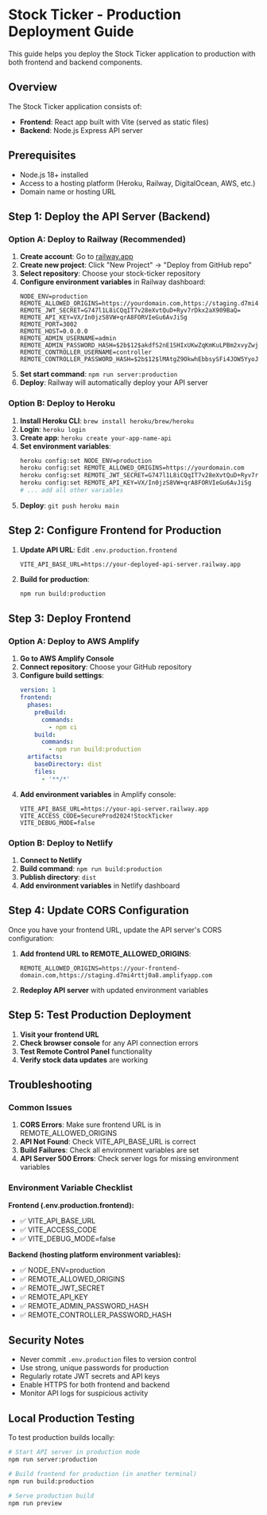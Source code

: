 # Stock Ticker - Production Deployment Guide

This guide helps you deploy the Stock Ticker application to production with both frontend and backend components.

## Overview

The Stock Ticker application consists of:
- **Frontend**: React app built with Vite (served as static files)
- **Backend**: Node.js Express API server

## Prerequisites

- Node.js 18+ installed
- Access to a hosting platform (Heroku, Railway, DigitalOcean, AWS, etc.)
- Domain name or hosting URL

## Step 1: Deploy the API Server (Backend)

### Option A: Deploy to Railway (Recommended)

1. **Create account**: Go to [railway.app](https://railway.app)
2. **Create new project**: Click "New Project" → "Deploy from GitHub repo"
3. **Select repository**: Choose your stock-ticker repository
4. **Configure environment variables** in Railway dashboard:
   ```
   NODE_ENV=production
   REMOTE_ALLOWED_ORIGINS=https://yourdomain.com,https://staging.d7mi4rttj0a8.amplifyapp.com
   REMOTE_JWT_SECRET=G747l1L8iCQqIT7v28eXvtQuD+Ryv7rDkx2aX909BaQ=
   REMOTE_API_KEY=VX/In0jzS8VW+qrA8FORVIeGu6AvJiSg
   REMOTE_PORT=3002
   REMOTE_HOST=0.0.0.0
   REMOTE_ADMIN_USERNAME=admin
   REMOTE_ADMIN_PASSWORD_HASH=$2b$12$akdfS2nE1SHIxUKwZqKmKuLPBm2xvyZwjE2jnkI784laVe4H/rCCK
   REMOTE_CONTROLLER_USERNAME=controller
   REMOTE_CONTROLLER_PASSWORD_HASH=$2b$12$lMAtgZ9OkwhEbbsySFi4JOW5YyoJw4FuwwYionMsqe2LrGjVVsJhO
   ```
5. **Set start command**: `npm run server:production`
6. **Deploy**: Railway will automatically deploy your API server

### Option B: Deploy to Heroku

1. **Install Heroku CLI**: `brew install heroku/brew/heroku`
2. **Login**: `heroku login`
3. **Create app**: `heroku create your-app-name-api`
4. **Set environment variables**:
   ```bash
   heroku config:set NODE_ENV=production
   heroku config:set REMOTE_ALLOWED_ORIGINS=https://yourdomain.com
   heroku config:set REMOTE_JWT_SECRET=G747l1L8iCQqIT7v28eXvtQuD+Ryv7rDkx2aX909BaQ=
   heroku config:set REMOTE_API_KEY=VX/In0jzS8VW+qrA8FORVIeGu6AvJiSg
   # ... add all other variables
   ```
5. **Deploy**: `git push heroku main`

## Step 2: Configure Frontend for Production

1. **Update API URL**: Edit `.env.production.frontend`
   ```
   VITE_API_BASE_URL=https://your-deployed-api-server.railway.app
   ```

2. **Build for production**:
   ```bash
   npm run build:production
   ```

## Step 3: Deploy Frontend

### Option A: Deploy to AWS Amplify

1. **Go to AWS Amplify Console**
2. **Connect repository**: Choose your GitHub repository
3. **Configure build settings**:
   ```yaml
   version: 1
   frontend:
     phases:
       preBuild:
         commands:
           - npm ci
       build:
         commands:
           - npm run build:production
     artifacts:
       baseDirectory: dist
       files:
         - '**/*'
   ```
4. **Add environment variables** in Amplify console:
   ```
   VITE_API_BASE_URL=https://your-api-server.railway.app
   VITE_ACCESS_CODE=SecureProd2024!StockTicker
   VITE_DEBUG_MODE=false
   ```

### Option B: Deploy to Netlify

1. **Connect to Netlify**
2. **Build command**: `npm run build:production`
3. **Publish directory**: `dist`
4. **Add environment variables** in Netlify dashboard

## Step 4: Update CORS Configuration

Once you have your frontend URL, update the API server's CORS configuration:

1. **Add frontend URL to REMOTE_ALLOWED_ORIGINS**:
   ```
   REMOTE_ALLOWED_ORIGINS=https://your-frontend-domain.com,https://staging.d7mi4rttj0a8.amplifyapp.com
   ```

2. **Redeploy API server** with updated environment variables

## Step 5: Test Production Deployment

1. **Visit your frontend URL**
2. **Check browser console** for any API connection errors
3. **Test Remote Control Panel** functionality
4. **Verify stock data updates** are working

## Troubleshooting

### Common Issues

1. **CORS Errors**: Make sure frontend URL is in REMOTE_ALLOWED_ORIGINS
2. **API Not Found**: Check VITE_API_BASE_URL is correct
3. **Build Failures**: Check all environment variables are set
4. **API Server 500 Errors**: Check server logs for missing environment variables

### Environment Variable Checklist

**Frontend (.env.production.frontend):**
- ✅ VITE_API_BASE_URL
- ✅ VITE_ACCESS_CODE
- ✅ VITE_DEBUG_MODE=false

**Backend (hosting platform environment variables):**
- ✅ NODE_ENV=production
- ✅ REMOTE_ALLOWED_ORIGINS
- ✅ REMOTE_JWT_SECRET
- ✅ REMOTE_API_KEY
- ✅ REMOTE_ADMIN_PASSWORD_HASH
- ✅ REMOTE_CONTROLLER_PASSWORD_HASH

## Security Notes

- Never commit `.env.production` files to version control
- Use strong, unique passwords for production
- Regularly rotate JWT secrets and API keys
- Enable HTTPS for both frontend and backend
- Monitor API logs for suspicious activity

## Local Production Testing

To test production builds locally:

```bash
# Start API server in production mode
npm run server:production

# Build frontend for production (in another terminal)
npm run build:production

# Serve production build
npm run preview
```
